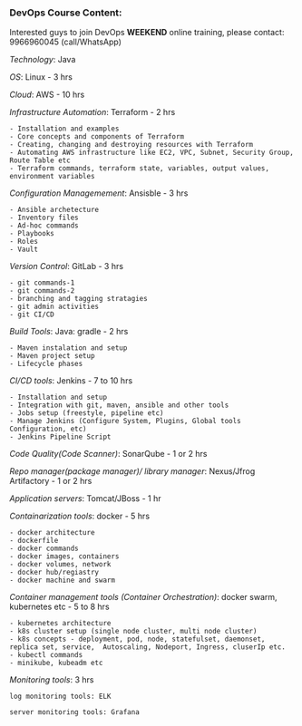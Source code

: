 
### DevOps Course Content:

Interested guys to join DevOps **WEEKEND** online training, please contact: 9966960045 (call/WhatsApp)

*Technology*: Java

*OS*: Linux - 3 hrs

*Cloud*: AWS - 10 hrs

*Infrastructure Automation*: Terraform - 2 hrs
	
	- Installation and examples
	- Core concepts and components of Terraform
	- Creating, changing and destroying resources with Terraform
	- Automating AWS infrastructure like EC2, VPC, Subnet, Security Group, Route Table etc
	- Terraform commands, terraform state, variables, output values, environment variables

*Configuration Managemement*: Ansisble - 3 hrs

	- Ansible archetecture
	- Inventory files
	- Ad-hoc commands
	- Playbooks
	- Roles
	- Vault

*Version Control*: GitLab - 3 hrs

	- git commands-1
	- git commands-2
	- branching and tagging stratagies
	- git admin activities
	- git CI/CD

*Build Tools*: Java: gradle - 2 hrs

	- Maven instalation and setup
	- Maven project setup
	- Lifecycle phases

*CI/CD tools*: Jenkins - 7 to 10 hrs

	- Installation and setup
	- Integration with git, maven, ansible and other tools
	- Jobs setup (freestyle, pipeline etc)
	- Manage Jenkins (Configure System, Plugins, Global tools Configuration, etc)
	- Jenkins Pipeline Script

*Code Quality(Code Scanner)*: SonarQube - 1 or 2 hrs

*Repo manager(package manager)/ library manager*: Nexus/Jfrog Artifactory - 1 or 2 hrs

*Application servers*: Tomcat/JBoss - 1 hr

*Containarization tools*: docker - 5 hrs

	- docker architecture
	- dockerfile
	- docker commands
	- docker images, containers
	- docker volumes, network
	- docker hub/regiastry
	- docker machine and swarm

*Container management tools (Container Orchestration)*: docker swarm, kubernetes etc - 5 to 8 hrs

	- kubernetes architecture
	- k8s cluster setup (single node cluster, multi node cluster)
	- k8s concepts - deployment, pod, node, statefulset, daemonset, replica set, service,  Autoscaling, Nodeport, Ingress, cluserIp etc.
	- kubectl commands
	- minikube, kubeadm etc

*Monitoring tools*: 3 hrs

	log monitoring tools: ELK
	
	server monitoring tools: Grafana 

	
